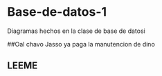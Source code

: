 # Base-de-datos-1
Diagramas hechos en la clase de base de datosi

##Oal chavo
Jasso ya paga la manutencion de dino

## LEEME

